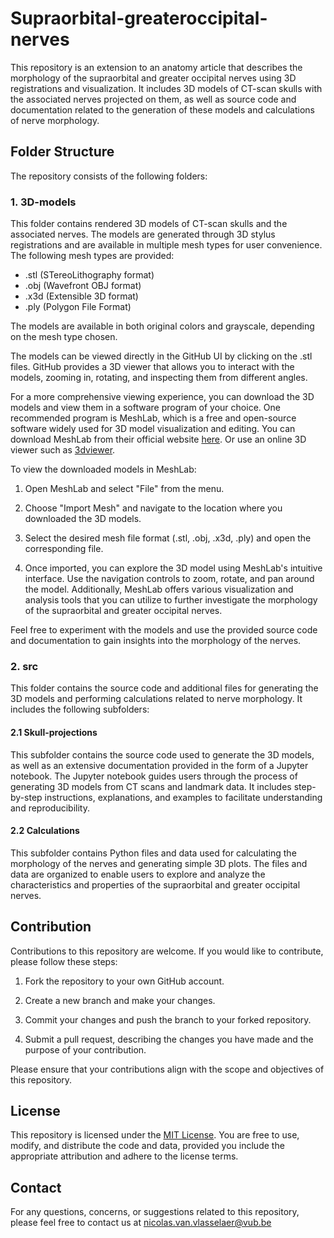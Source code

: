 # Supraorbital-greateroccipital-nerves

This repository is an extension to an anatomy article that describes the morphology of the supraorbital and greater occipital nerves using 3D registrations and visualization. It includes 3D models of CT-scan skulls with the associated nerves projected on them, as well as source code and documentation related to the generation of these models and calculations of nerve morphology.

## Folder Structure

The repository consists of the following folders:

### 1. 3D-models

This folder contains rendered 3D models of CT-scan skulls and the associated nerves. The models are generated through 3D stylus registrations and are available in multiple mesh types for user convenience. The following mesh types are provided:

- .stl (STereoLithography format)
- .obj (Wavefront OBJ format)
- .x3d (Extensible 3D format)
- .ply (Polygon File Format)

The models are available in both original colors and grayscale, depending on the mesh type chosen.

The models can be viewed directly in the GitHub UI by clicking on the .stl files. GitHub provides a 3D viewer that allows you to interact with the models, zooming in, rotating, and inspecting them from different angles.

For a more comprehensive viewing experience, you can download the 3D models and view them in a software program of your choice. One recommended program is MeshLab, which is a free and open-source software widely used for 3D model visualization and editing. You can download MeshLab from their official website [here](https://www.meshlab.net/). Or use an online 3D viewer such as [3dviewer](https://3dviewer.net).

To view the downloaded models in MeshLab:

1. Open MeshLab and select "File" from the menu.

2. Choose "Import Mesh" and navigate to the location where you downloaded the 3D models.

3. Select the desired mesh file format (.stl, .obj, .x3d, .ply) and open the corresponding file.

4. Once imported, you can explore the 3D model using MeshLab's intuitive interface. Use the navigation controls to zoom, rotate, and pan around the model. Additionally, MeshLab offers various visualization and analysis tools that you can utilize to further investigate the morphology of the supraorbital and greater occipital nerves.

Feel free to experiment with the models and use the provided source code and documentation to gain insights into the morphology of the nerves.

### 2. src

This folder contains the source code and additional files for generating the 3D models and performing calculations related to nerve morphology. It includes the following subfolders:

#### 2.1 Skull-projections

This subfolder contains the source code used to generate the 3D models, as well as an extensive documentation provided in the form of a Jupyter notebook. The Jupyter notebook guides users through the process of generating 3D models from CT scans and landmark data. It includes step-by-step instructions, explanations, and examples to facilitate understanding and reproducibility.

#### 2.2 Calculations

This subfolder contains Python files and data used for calculating the morphology of the nerves and generating simple 3D plots. The files and data are organized to enable users to explore and analyze the characteristics and properties of the supraorbital and greater occipital nerves.

## Contribution

Contributions to this repository are welcome. If you would like to contribute, please follow these steps:

1. Fork the repository to your own GitHub account.

2. Create a new branch and make your changes.

3. Commit your changes and push the branch to your forked repository.

4. Submit a pull request, describing the changes you have made and the purpose of your contribution.

Please ensure that your contributions align with the scope and objectives of this repository.

## License

This repository is licensed under the [MIT License](LICENSE). You are free to use, modify, and distribute the code and data, provided you include the appropriate attribution and adhere to the license terms.

## Contact

For any questions, concerns, or suggestions related to this repository, please feel free to contact us at nicolas.van.vlasselaer@vub.be
